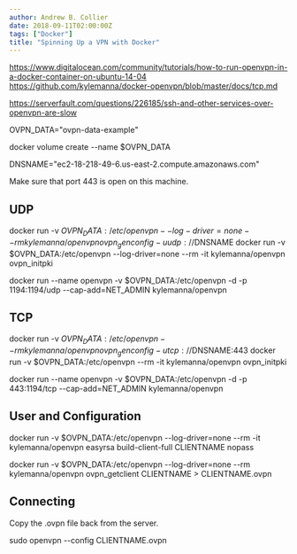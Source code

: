```yaml
---
author: Andrew B. Collier
date: 2018-09-11T02:00:00Z
tags: ["Docker"]
title: "Spinning Up a VPN with Docker"
---
```


https://www.digitalocean.com/community/tutorials/how-to-run-openvpn-in-a-docker-container-on-ubuntu-14-04
https://github.com/kylemanna/docker-openvpn/blob/master/docs/tcp.md

https://serverfault.com/questions/226185/ssh-and-other-services-over-openvpn-are-slow

OVPN_DATA="ovpn-data-example"

docker volume create --name $OVPN_DATA

DNSNAME="ec2-18-218-49-6.us-east-2.compute.amazonaws.com"

Make sure that port 443 is open on this machine.

## UDP

docker run -v $OVPN_DATA:/etc/openvpn --log-driver=none --rm kylemanna/openvpn ovpn_genconfig -u udp://$DNSNAME
docker run -v $OVPN_DATA:/etc/openvpn --log-driver=none --rm -it kylemanna/openvpn ovpn_initpki

docker run --name openvpn -v $OVPN_DATA:/etc/openvpn -d -p 1194:1194/udp --cap-add=NET_ADMIN kylemanna/openvpn

## TCP

docker run -v $OVPN_DATA:/etc/openvpn --rm kylemanna/openvpn ovpn_genconfig -u tcp://$DNSNAME:443
docker run -v $OVPN_DATA:/etc/openvpn --rm -it kylemanna/openvpn ovpn_initpki

docker run --name openvpn -v $OVPN_DATA:/etc/openvpn -d -p 443:1194/tcp --cap-add=NET_ADMIN kylemanna/openvpn

## User and Configuration

docker run -v $OVPN_DATA:/etc/openvpn --log-driver=none --rm -it kylemanna/openvpn easyrsa build-client-full CLIENTNAME nopass

docker run -v $OVPN_DATA:/etc/openvpn --log-driver=none --rm kylemanna/openvpn ovpn_getclient CLIENTNAME > CLIENTNAME.ovpn

## Connecting

Copy the .ovpn file back from the server.

sudo openvpn --config CLIENTNAME.ovpn

